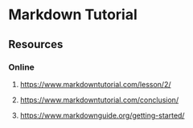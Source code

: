 # Markdown Tutorial 


## Resources

### Online

1. https://www.markdowntutorial.com/lesson/2/  
2. https://www.markdowntutorial.com/conclusion/
   
3. https://www.markdownguide.org/getting-started/
